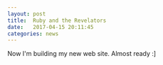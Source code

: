 ```yaml
---
layout: post
title:  Ruby and the Revelators
date:   2017-04-15 20:11:45
categories: news
---
```


Now I'm building my new web site. Almost ready :] 